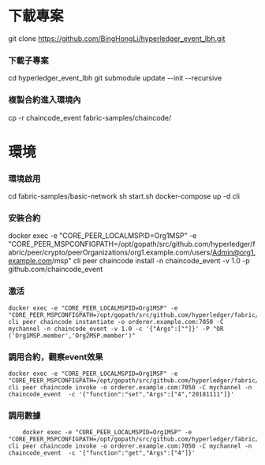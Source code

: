 # 下載專案
git clone https://github.com/BingHongLi/hyperledger_event_lbh.git

### 下載子專案
cd hyperledger_event_lbh
git submodule update --init --recursive

### 複製合約進入環境內
cp -r chaincode_event fabric-samples/chaincode/

# 環境

### 環境啟用
cd fabric-samples/basic-network
sh start.sh
docker-compose up -d cli

### 安裝合約
docker exec -e "CORE_PEER_LOCALMSPID=Org1MSP" -e "CORE_PEER_MSPCONFIGPATH=/opt/gopath/src/github.com/hyperledger/fabric/peer/crypto/peerOrganizations/org1.example.com/users/Admin@org1.example.com/msp" cli peer chaincode install -n chaincode_event -v 1.0 -p github.com/chaincode_event
### 激活
    docker exec -e "CORE_PEER_LOCALMSPID=Org1MSP" -e "CORE_PEER_MSPCONFIGPATH=/opt/gopath/src/github.com/hyperledger/fabric/peer/crypto/peerOrganizations/org1.example.com/users/Admin@org1.example.com/msp" cli peer chaincode instantiate -o orderer.example.com:7050 -C mychannel -n chaincode_event -v 1.0 -c '{"Args":[""]}' -P "OR ('Org1MSP.member','Org2MSP.member')"

### 調用合約，觀察event效果
    docker exec -e "CORE_PEER_LOCALMSPID=Org1MSP" -e "CORE_PEER_MSPCONFIGPATH=/opt/gopath/src/github.com/hyperledger/fabric/peer/crypto/peerOrganizations/org1.example.com/users/Admin@org1.example.com/msp" cli peer chaincode invoke -o orderer.example.com:7050 -C mychannel -n chaincode_event  -c '{"function":"set","Args":["4","20181111"]}'

### 調用數據
	    docker exec -e "CORE_PEER_LOCALMSPID=Org1MSP" -e "CORE_PEER_MSPCONFIGPATH=/opt/gopath/src/github.com/hyperledger/fabric/peer/crypto/peerOrganizations/org1.example.com/users/Admin@org1.example.com/msp" cli peer chaincode invoke -o orderer.example.com:7050 -C mychannel -n chaincode_event  -c '{"function":"get","Args":["4"]}'
